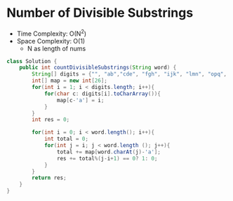 # Number of Divisible Substrings

- Time Complexity: O(N<sup>2</sup>)
- Space Complexity: O(1)
  - N as length of nums

```java
class Solution {
    public int countDivisibleSubstrings(String word) {
        String[] digits = {"", "ab","cde", "fgh", "ijk", "lmn", "opq", "rst", "uvw", "xyz"};
        int[] map = new int[26];
        for(int i = 1; i < digits.length; i++){
            for(char c: digits[i].toCharArray()){
                map[c-'a'] = i;
            }
        }
        int res = 0;

        for(int i = 0; i < word.length(); i++){
            int total = 0;
            for(int j = i; j < word.length (); j++){
                total += map[word.charAt(j)-'a'];
                res += total%(j-i+1) == 0? 1: 0;
            }
        }
        return res;
    }
}

```
